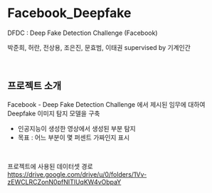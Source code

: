 # Facebook_Deepfake
DFDC : Deep Fake Detection Challenge (Facebook)

박준희, 허란, 전상용, 조은진, 문효범, 이태권 supervised by 기계인간

<br/>


프로젝트 소개
----------

Facebook - Deep Fake Detection Challenge 에서 제시된 임무에 대하여 Deepfake 이미지 탐지 모델을 구축
  
* 인공지능이 생성한 영상에서 생성된 부분 탐지
* 목표 : 어느 부분이 몇 퍼센트 가짜인지 표시
  
<br/>

프로젝트에 사용된 데이터셋 경로
<br/>
https://drive.google.com/drive/u/0/folders/1Vv-zEWCLRCZonN0pfNITlUqKW4vObpaY

